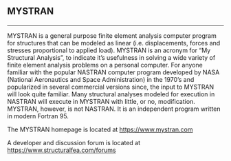 <p style="font-size:150%"><b>MYSTRAN</b></p>

<hr>

<p>MYSTRAN is a general purpose finite element analysis computer program for structures that can be modeled as linear (i.e. displacements, forces and stresses proportional to applied load).
MYSTRAN is an acronym for “My Structural Analysis”, to indicate it’s usefulness in solving a wide variety of finite element analysis problems on a personal computer.
For anyone familiar with the popular NASTRAN computer program developed by NASA (National Aeronautics and Space Administration) in the 1970’s and popularized in several commercial versions since, the input to MYSTRAN will look quite familiar.
Many structural analyses modeled for execution in NASTRAN will execute in MYSTRAN with little, or no, modification. MYSTRAN, however, is not NASTRAN.
It is an independent program written in modern Fortran 95.</p>

<p>The MYSTRAN homepage is located at <a href ="https://www.mystran.com">https://www.mystran.com</a></p>

<p>A developer and discussion forum is located at <a href ="https://www.structuralfea.com/forums">https://www.structuralfea.com/forums</a></p>
